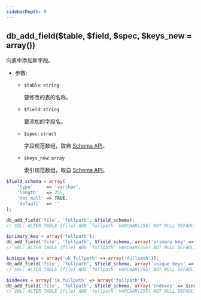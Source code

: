 ```yaml
---
sidebarDepth: 0
---
```



## db_add_field($table, $field, $spec, $keys_new = array())

向表中添加新字段。

- 参数:
  - `$table`: `string`

    要修改的表的名称。

  - `$field`: `string`

    要添加的字段名。

  - `$spec`: `struct`

    字段规范数组，取自 [Schema API](../../core/database/schema_api)。

  - `$keys_new`: `array`

    索引规范数组，取自 [Schema API](../../core/database/schema_api)。


```php
$field_schema = array(
    'type'     => 'varchar',
    'length'   => 255,
    'not null' => TRUE,
    'default'  => ''
);

db_add_field('file', 'fullpath', $field_schema);
// SQL: ALTER TABLE {file} ADD `fullpath` VARCHAR(255) NOT NULL DEFAULT ''

$primary_key = array('fullpath');
db_add_field('file', 'fullpath', $field_schema, array('primary key' => $primary_key));
// SQL: ALTER TABLE {file} ADD `fullpath` VARCHAR(255) NOT NULL DEFAULT '', ADD PRIMARY KEY (`fullpath`)

$unique_keys = array('uk_fullpath' => array('fullpath'));
db_add_field('file', 'fullpath', $field_schema, array('unique keys' => $unique_keys);
// SQL: ALTER TABLE {file} ADD `fullpath` VARCHAR(255) NOT NULL DEFAULT '', ADD UNIQUE KEY `uk_fullpath` (`fullpath`)

$indexes = array('ik_fullpath' => array('fullpath'));
db_add_field('file', 'fullpath', $field_schema, array('indexes' => $indexes);
// SQL: ALTER TABLE {file} ADD `fullpath` VARCHAR(255) NOT NULL DEFAULT '', ADD INDEX `ik_fullpath` (`fullpath`)
```
